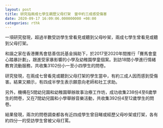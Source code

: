 ```yaml
---
layout: post
title: 研究指兩成七學生親歷父母打架　當中約三成感受傷害
date: 2020-09-17 16:09:06.000000000 +08:00
categories: rthk
---
```


一項研究發現，超過半數受訪學生曾看見或聽到父母吵架，兩成七學生曾看見或聽到父母打架。

和諧之家在香港賽馬會慈善信託基金捐助下，於2017至2020年間推行「賽馬會童心踏暴計劃」，跟進受家暴影響的小學及幼稚園學童個案。到訪18間小學進行情緒教育流動服務，共收集3102份小一至小四學生的問卷。

研究發現，在兩成七曾看見或聽到父母打架的學生當中，有約三成人因而感到受傷害。結果又顯示，有四成半學生表示願意向老師和社工求助。

另外，機構在5間幼兒園和幼稚園舉辦故事治療工作坊，成功收集238份4至6歲學生的問卷，又在7間幼兒園和小學舉辦音樂活動，共收集392份4至12歲學生的問卷。

結果發現，兩次的問卷調查都各有近四成學生曾目睹或經歷父母吵架或打架，各有約四分一的受訪學生曾被父母打罵。
